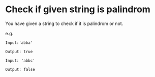 
# Check if given string is palindrom

You have given a string to check if it is palindrom or not.

e.g. 
```
Input:'abba'

Output: true
```
```
Input: 'abbc'

Output: false
```